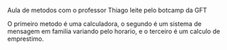 Aula de metodos com o professor Thiago leite pelo botcamp da GFT

O primeiro metodo é uma calculadora, o segundo é um sistema de mensagem em familia variando pelo horario, e o terceiro é um calculo de emprestimo.
